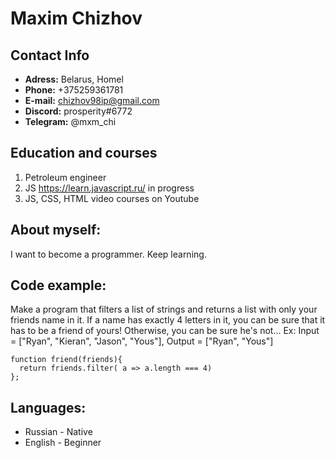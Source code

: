 # Maxim Chizhov
## Contact Info

* __Adress:__ Belarus, Homel
* __Phone:__ +375259361781
* __E-mail:__ chizhov98ip@gmail.com
* __Discord:__ prosperity#6772
* __Telegram:__ @mxm_chi

## Education and courses 
 
 1. Petroleum engineer
 2. JS https://learn.javascript.ru/ in progress
 3. JS, CSS, HTML video courses on Youtube
 
 ## About myself:
 
 I want to become a programmer. Keep learning.
 
 ## Code example:
 
 Make a program that filters a list of strings and returns a list with only your friends name in it.
If a name has exactly 4 letters in it, you can be sure that it has to be a friend of yours! Otherwise, you can be sure he's not...
Ex: Input = ["Ryan", "Kieran", "Jason", "Yous"], Output = ["Ryan", "Yous"]
```
function friend(friends){
  return friends.filter( a => a.length === 4)
};
```
 ## Languages:
 
 * Russian - Native
 * English - Beginner